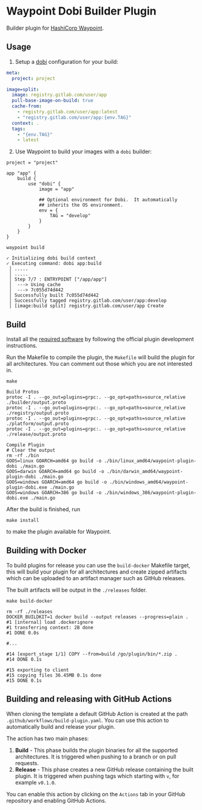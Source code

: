 # Waypoint Dobi Builder Plugin

Builder plugin for [HashiCorp Waypoint](https://www.waypointproject.io/).

## Usage

1. Setup a [dobi](https://github.com/dnephin/dobi) configuration for your build:

``` yaml
meta:
  project: project

image=split:
  image: registry.gitlab.com/user/app
  pull-base-image-on-build: true
  cache-from:
    - registry.gitlab.com/user/app:latest
    - "registry.gitlab.com/user/app:{env.TAG}"
  context: .
  tags:
    - "{env.TAG}"
    - latest

```

2. Use Waypoint to build your images with a `dobi` builder:

``` hcl
project = "project"

app "app" {
    build {
        use "dobi" {
            image = "app"

            ## Optional environment for Dobi.  It automatically
            ## inherits the OS environment.
            env = {
                TAG = "develop"
            }
        }
    }
}
```

``` shell
waypoint build
```

```
✓ Initializing dobi build context
✓ Executing command: dobi app:build
 │ .....
 │ .....
 │ Step 7/7 : ENTRYPOINT ["/app/app"]
 │  ---> Using cache
 │  ---> 7c055d74d442
 │ Successfully built 7c055d74d442
 │ Successfully tagged registry.gitlab.com/user/app:develop
 │ [image:build split] registry.gitlab.com/user/app Create
```

## Build

Install all the [required
software](https://www.waypointproject.io/docs/extending-waypoint/creating-plugins#requirements)
by following the official plugin development instructions.

Run the Makefile to compile the plugin, the `Makefile` will build the
plugin for all architectures.  You can comment out those which you are
not interested in.

```shell
make
```

```shell
Build Protos
protoc -I . --go_out=plugins=grpc:. --go_opt=paths=source_relative ./builder/output.proto
protoc -I . --go_out=plugins=grpc:. --go_opt=paths=source_relative ./registry/output.proto
protoc -I . --go_out=plugins=grpc:. --go_opt=paths=source_relative ./platform/output.proto
protoc -I . --go_out=plugins=grpc:. --go_opt=paths=source_relative ./release/output.proto

Compile Plugin
# Clear the output
rm -rf ./bin
GOOS=linux GOARCH=amd64 go build -o ./bin/linux_amd64/waypoint-plugin-dobi ./main.go
GOOS=darwin GOARCH=amd64 go build -o ./bin/darwin_amd64/waypoint-plugin-dobi ./main.go
GOOS=windows GOARCH=amd64 go build -o ./bin/windows_amd64/waypoint-plugin-dobi.exe ./main.go
GOOS=windows GOARCH=386 go build -o ./bin/windows_386/waypoint-plugin-dobi.exe ./main.go
```

After the build is finished, run

``` shell
make install
```

to make the plugin available for Waypoint.

## Building with Docker

To build plugins for release you can use the `build-docker` Makefile
target, this will build your plugin for all architectures and create
zipped artifacts which can be uploaded to an artifact manager such as
GitHub releases.

The built artifacts will be output in the `./releases` folder.

```shell
make build-docker

rm -rf ./releases
DOCKER_BUILDKIT=1 docker build --output releases --progress=plain .
#1 [internal] load .dockerignore
#1 transferring context: 2B done
#1 DONE 0.0s

#...

#14 [export_stage 1/1] COPY --from=build /go/plugin/bin/*.zip .
#14 DONE 0.1s

#15 exporting to client
#15 copying files 36.45MB 0.1s done
#15 DONE 0.1s
```

## Building and releasing with GitHub Actions

When cloning the template a default GitHub Action is created at the
path `.github/workflows/build-plugin.yaml`. You can use this action to
automatically build and release your plugin.

The action has two main phases:
1. **Build** - This phase builds the plugin binaries for all the supported architectures. It is triggered when pushing
   to a branch or on pull requests.
1. **Release** - This phase creates a new GitHub release containing the built plugin. It is triggered when pushing tags
   which starting with `v`, for example `v0.1.0`.

You can enable this action by clicking on the `Actions` tab in your GitHub repository and enabling GitHub Actions.
